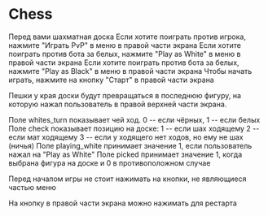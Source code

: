 # Chess

Перед вами шахматная доска
Если хотите поиграть против игрока, нажмите "Играть PvP" в меню в правой части экрана
Если хотите поиграть против бота за белых, нажмите "Play as White" в меню в правой части экрана
Если хотите поиграть против бота за белых, нажмите "Play as Black" в меню в правой части экрана
Чтобы начать играть, нажмите на кнопку "Старт" в правой части экрана

Пешки у края доски будут превращаться в последнюю фигуру, на которую нажал пользователь в правой
верхней части экрана.

Поле whites_turn показывает чей ход. 0 -- если чёрных, 1 -- если белых
Поле check показывает позицию на доске: 
1 -- если шах ходящему
2 -- если мат ходящему
3 -- если у ходящего нет ходов, но ему не шах (ничья)
Поле playing_white принимает значение 1, если пользователь нажал на "Play as White"
Поле picked принимает значение 1, когда выбрана фигура на доске и 0 в противоположном случае

Перед началом игры не стоит нажимать на кнопки, не являющиеся частью меню

На кнопку в правой части экрана можно нажимать для рестарта
